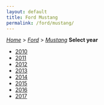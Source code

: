 ```yaml
---
layout: default
title: Ford Mustang
permalink: /ford/mustang/
---
```

[*Home*](/) > [*Ford*](/ford/) > [*Mustang*](/ford/mustang/)
**Select year**
- [2010](/ford/mustang/2010/)
- [2011](/ford/mustang/2011/)
- [2012](/ford/mustang/2012/)
- [2013](/ford/mustang/2013/)
- [2014](/ford/mustang/2014/)
- [2015](/ford/mustang/2015/)
- [2016](/ford/mustang/2016/)
- [2017](/ford/mustang/2017/)